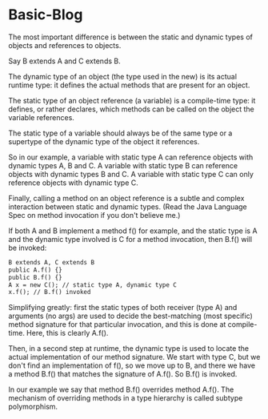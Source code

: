 # Basic-Blog

The most important difference is between the static and dynamic types of objects and references to objects.

Say B extends A and C extends B.

The dynamic type of an object (the type used in the new) is its actual runtime type: it defines the actual methods that are present for an object.

The static type of an object reference (a variable) is a compile-time type: it defines, or rather declares, which methods can be called on the object the variable references.

The static type of a variable should always be of the same type or a supertype of the dynamic type of the object it references.

So in our example, a variable with static type A can reference objects with dynamic types A, B and C. A variable with static type B can reference objects with dynamic types B and C. A variable with static type C can only reference objects with dynamic type C.

Finally, calling a method on an object reference is a subtle and complex interaction between static and dynamic types. (Read the Java Language Spec on method invocation if you don't believe me.)

If both A and B implement a method f() for example, and the static type is A and the dynamic type involved is C for a method invocation, then B.f() will be invoked:

```html
B extends A, C extends B
public A.f() {}
public B.f() {}
A x = new C(); // static type A, dynamic type C
x.f(); // B.f() invoked
```

Simplifying greatly: first the static types of both receiver (type A) and arguments (no args) are used to decide the best-matching (most specific) method signature for that particular invocation, and this is done at compile-time. Here, this is clearly A.f().

Then, in a second step at runtime, the dynamic type is used to locate the actual implementation of our method signature. We start with type C, but we don't find an implementation of f(), so we move up to B, and there we have a method B.f() that matches the signature of A.f(). So B.f() is invoked.

In our example we say that method B.f() overrides method A.f(). The mechanism of overriding methods in a type hierarchy is called subtype polymorphism.
